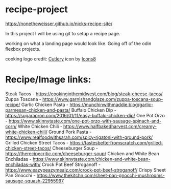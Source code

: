 # recipe-project

https://nonetheweisser.github.io/nicks-recipe-site/

In this project I will be using git to setup a recipe page. 

working on what a landing page would look like. Going off of the odin flexbox projects. 

cooking logo credit: <a target="_blank" href="https://icons8.com/icon/4724/cutlery">Cutlery</a> icon by <a target="_blank" href="https://icons8.com">Icons8</a>


# Recipe/Image links:
Steak Tacos - https://cookinginthemidwest.com/blog/steak-cheese-tacos/
Zuppa Toscana - https://www.garnishandglaze.com/zuppa-toscana-soup-recipe/
Garlic Chicken Pasta - https://munchinwithmaddie.blog/garlic-parmesan-chicken-and-pasta/
Buffalo Chicken Dip - https://sugarapron.com/2016/01/11/easy-buffalo-chicken-dip/
One Pot Orzo - https://www.skinnytaste.com/one-pot-orzo-with-sausage-spinach-and-corn/
White Chicken Chili - https://www.halfbakedharvest.com/creamy-white-chicken-chili/
Ground Pork Pasta - https://www.realfoodwithsarah.com/spicy-rigatoni-with-ground-pork/
Grilled Chicken Street Tacos - https://tastesbetterfromscratch.com/grilled-chicken-street-tacos/
Cheeseburger Soup - https://therecipecritic.com/cheeseburger-soup/
Chicken and White Bean Enchiladas - https://www.skinnytaste.com/chicken-and-white-bean-enchiladas-with/
Crock Pot Beef Stroganoff - https://www.eazypeazymealz.com/crock-pot-beef-stroganoff/
Crispy Sheet Pan Gnocchi - https://www.thekitchn.com/sheet-pan-gnocchi-mushrooms-sausage-squash-22955997










